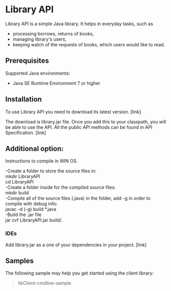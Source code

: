 # Library API
Library API is a simple Java library.
It helps in everyday tasks, such as 
- processing borrows, returns of books, 
- managing library's users,
- keeping watch of the requests of books, which users would like to read.

## Prerequisites 
Supported Java environments:
- Java SE Runtime Environment 7 or higher

## Installation
To use Library API you need to download its latest version. [link] 

The download is library.jar file. Once you add this to your classpath, you will be able to use the API. All the public API methods can be found in API Specification. [link]

## Additional option:
Instructions to compile in WIN OS.

-Create a folder to store the source files in:  
mkdir LibraryAPI  
cd LibraryAPI  
-Create a folder inside for the compiled source files:  
mkdir build  
-Compile all of the source files (.java) in the folder, add -g in order to compile with debug info:  
javac -d (-g) build \*.java  
-Build the .jar file  
jar cvf LibraryAPI.jar build/.  


 
### IDEs
Add library.jar as a one of your dependencies in your project. [link] 


## Samples
The following sample may help you get started using the client library:
>libClient-cmdline-sample
